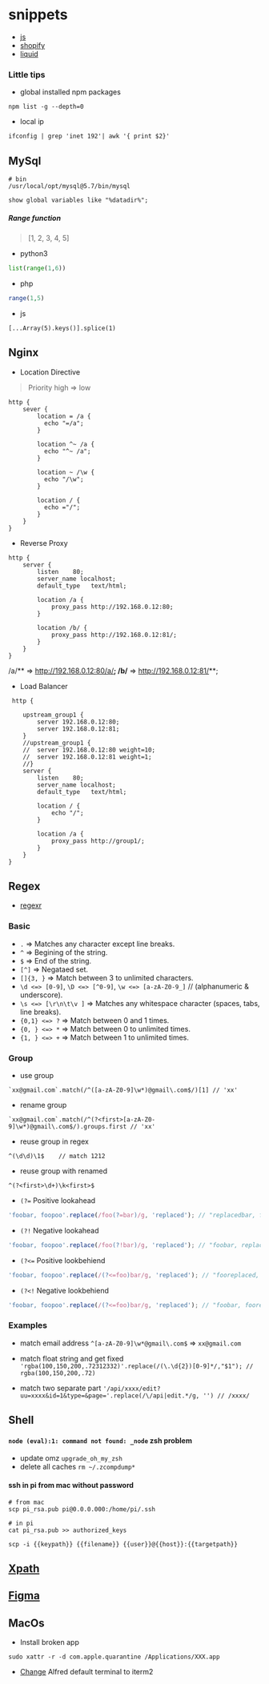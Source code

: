 # snippets

- [js](./js/README.md)
- [shopify](./shopify/README.md)
- [liquid](./shopify/Liquid.md)

### Little tips

- global installed npm packages
```
npm list -g --depth=0

```

- local ip
```
ifconfig | grep 'inet 192'| awk '{ print $2}'
```


## MySql

```
# bin
/usr/local/opt/mysql@5.7/bin/mysql
```

```
show global variables like "%datadir%";
```

##### Range function
>[1, 2, 3, 4, 5]
 - python3
```python
list(range(1,6))
```
 - php
```php
range(1,5)
```
 - js
```
[...Array(5).keys()].splice(1)
```

## Nginx

- Location Directive

> Priority high => low

```
http {
    sever {
        location = /a {
          echo "=/a";
        }

        location ^~ /a {
          echo "^~ /a";
        }

        location ~ /\w {
          echo "/\w";
        }

        location / {
          echo ="/";
        }
    }
}
```

- Reverse Proxy

```
http {
    server {
        listen    80;
        server_name localhost;
        default_type   text/html;

        location /a {
            proxy_pass http://192.168.0.12:80;
        }

        location /b/ {
            proxy_pass http://192.168.0.12:81/;
        }
    }
}
```

/a/** => http://192.168.0.12:80/a/**;
/b/** => http://192.168.0.12:81/**;

- Load Balancer

```
 http {

    upstream_group1 {
        server 192.168.0.12:80;
        server 192.168.0.12:81;
    }
    //upstream_group1 {
    //  server 192.168.0.12:80 weight=10;
    //  server 192.168.0.12:81 weight=1;
    //}
    server {
        listen    80;
        server_name localhost;
        default_type   text/html;

        location / {
            echo "/";
        }

        location /a {
            proxy_pass http://group1/;
        }
    }
}
```

## Regex

- [regexr](https://regexr.com/)

### Basic

- `.` => Matches any character except line breaks.
- `^` => Begining of the string.
- `$` => End of the string.
- `[^]` => Negataed set.
- `[]{3, }` => Match between 3 to unlimited characters.
- `\d <=> [0-9]`, `\D <=> [^0-9]`, `\w <=> [a-zA-Z0-9_]` // (alphanumeric & underscore).
- `\s <=> [\r\n\t\v ]` => Matches any whitespace character (spaces, tabs, line breaks).
- `{0,1} <=> ?` => Match between 0 and 1 times.
- `{0, } <=> *` => Match between 0 to unlimited times.
- `{1, } <=> +` => Match between 1 to unlimited times.

### Group

- use group

```
`xx@gmail.com`.match(/^([a-zA-Z0-9]\w*)@gmail\.com$/)[1] // 'xx'
```

- rename group

```
`xx@gmail.com`.match(/^(?<first>[a-zA-Z0-9]\w*)@gmail\.com$/).groups.first // 'xx'
```

- reuse group in regex

```
^(\d\d)\1$    // match 1212
```

- reuse group with renamed

```
^(?<first>\d+)\k<first>$
```

- `(?=` Positive lookahead

```js
'foobar, foopoo'.replace(/foo(?=bar)/g, 'replaced'); // "replacedbar, foopoo"
```

- `(?!` Negative lookahead

```js
'foobar, foopoo'.replace(/foo(?!bar)/g, 'replaced'); // "foobar, replacedpoo"
```

- `(?<=` Positive lookbehiend

```js
'foobar, foopoo'.replace(/(?<=foo)bar/g, 'replaced'); // "fooreplaced, foopoo"
```

- `(?<!` Negative lookbehiend

```js
'foobar, foopoo'.replace(/(?<=foo)bar/g, 'replaced'); // "foobar, fooreplaced"
```

### Examples

- match email address
  `^[a-zA-Z0-9]\w*@gmail\.com$` => `xx@gmail.com`

- match float string and get fixed
  `'rgba(100,150,200,.72312332)'.replace(/(\.\d{2})[0-9]*/,"$1"); // rgba(100,150,200,.72)`

- match two separate part
  `'/api/xxxx/edit?uu=xxxx&id=1&type=&page='.replace(/\/api|edit.*/g, '') // /xxxx/`

## Shell

#### `node (eval):1: command not found: _node` zsh problem

- update omz `upgrade_oh_my_zsh`
- delete all caches `rm ~/.zcompdump*`

#### ssh in pi from mac without password

```
# from mac
scp pi_rsa.pub pi@0.0.0.000:/home/pi/.ssh

# in pi
cat pi_rsa.pub >> authorized_keys

scp -i {{keypath}} {{filename}} {{user}}@{{host}}:{{targetpath}}
```

## [Xpath](http://xpather.com/)

## [Figma](https://www.figma.com/file/GAMKg6zWYqYId04ICOHOPq/funny?node-id=1%3A2)

## MacOs

 - Install broken app
```
sudo xattr -r -d com.apple.quarantine /Applications/XXX.app
```
 - [Change](https://github.com/stuartcryan/custom-iterm-applescripts-for-alfred) Alfred default terminal to iterm2
